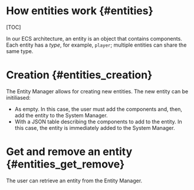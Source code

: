 How entities work       {#entities}
======
[TOC]

In our ECS architecture, an entity is an object that contains components. Each entity has a _type_, for example, `player`; multiple entities can share the same type.

# Creation {#entities_creation}
The Entity Manager allows for creating new entities. The new entity can be initiliased:
  - As empty. In this case, the user must add the components and, then, add the entity to the System Manager.
  - With a JSON table describing the components to add to the entity. In this case, the entity is immediately added to the System Manager.

# Get and remove an entity {#entities_get_remove}
The user can retrieve an entity from the Entity Manager.
